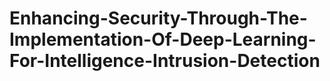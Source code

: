 # Enhancing-Security-Through-The-Implementation-Of-Deep-Learning-For-Intelligence-Intrusion-Detection